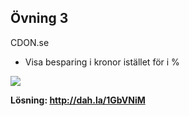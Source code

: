 ##  Övning 3

CDON.se

- Visa besparing i kronor istället för i %

<img src="http://f.cl.ly/items/0H2M2X0H0N2i3U0x3X0O/Image%202015-06-04%20at%2011.07.31%20pm.png" style="border: 0 solid #eee; box-shadow: none; background: none;" />

**Lösning: http://dah.la/1GbVNiM**


